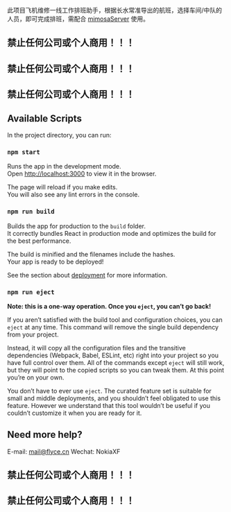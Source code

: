 此项目飞机维修一线工作排班助手，根据长水常准导出的航班，选择车间/中队的人员，即可完成排班，需配合 [mimosaServer](https://github.com/flyce/mimosaServer) 使用。

## 禁止任何公司或个人商用！！！
## 禁止任何公司或个人商用！！！
## 禁止任何公司或个人商用！！！

## Available Scripts

In the project directory, you can run:

### `npm start`

Runs the app in the development mode.<br>
Open [http://localhost:3000](http://localhost:3000) to view it in the browser.

The page will reload if you make edits.<br>
You will also see any lint errors in the console.
### `npm run build`

Builds the app for production to the `build` folder.<br>
It correctly bundles React in production mode and optimizes the build for the best performance.

The build is minified and the filenames include the hashes.<br>
Your app is ready to be deployed!

See the section about [deployment](https://facebook.github.io/create-react-app/docs/deployment) for more information.

### `npm run eject`

**Note: this is a one-way operation. Once you `eject`, you can’t go back!**

If you aren’t satisfied with the build tool and configuration choices, you can `eject` at any time. This command will remove the single build dependency from your project.

Instead, it will copy all the configuration files and the transitive dependencies (Webpack, Babel, ESLint, etc) right into your project so you have full control over them. All of the commands except `eject` will still work, but they will point to the copied scripts so you can tweak them. At this point you’re on your own.

You don’t have to ever use `eject`. The curated feature set is suitable for small and middle deployments, and you shouldn’t feel obligated to use this feature. However we understand that this tool wouldn’t be useful if you couldn’t customize it when you are ready for it.

## Need more help?
E-mail: mail@flyce.cn
Wechat: NokiaXF

## 禁止任何公司或个人商用！！！
## 禁止任何公司或个人商用！！！
